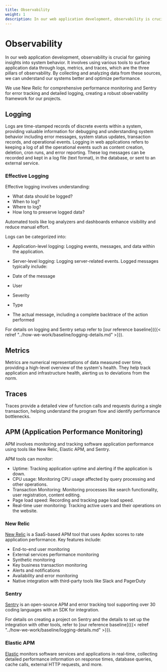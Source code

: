 ```yaml
---
title: Observability
weight: 1
description: In our web application development, observability is crucial for gaining insights into system behavior. It involves using various tools to surface application data through logs, metrics, and traces, which are the three pillars of observability. By collecting and analyzing data from these sources, we can understand our systems better and optimize performance.
---
```


# Observability

In our web application development, observability is crucial for gaining insights into system behavior. It involves using various tools to surface application data through logs, metrics, and traces, which are the three pillars of observability. By collecting and analyzing data from these sources, we can understand our systems better and optimize performance.

We use New Relic for comprehensive performance monitoring and Sentry for error tracking and detailed logging, creating a robust observability framework for our projects.

## Logging

Logs are time-stamped records of discrete events within a system, providing valuable information for debugging and understanding system behavior including error messages, system status updates, transaction records, and operational events. Logging in web applications refers to keeping a log of all the operational events such as content creation, deletion, cron runs, and error reporting. These log messages can be recorded and kept in a log file (text format), in the database, or sent to an external service.

### Effective Logging

Effective logging involves understanding:

- What data should be logged?
- When to log?
- Where to log?
- How long to preserve logged data?

Automated tools like log analyzers and dashboards enhance visibility and reduce manual effort.

Logs can be categorized into:

- Application-level logging: Logging events, messages, and data within the application.
- Server-level logging: Logging server-related events.
Logged messages typically include:

- Date of the message
- User
- Severity
- Type
- The actual message, including a complete backtrace of the action performed

For details on logging and Sentry setup refer to [our reference baseline]({{< relref "../how-we-work/baseline/logging-details.md" >}}).

## Metrics

Metrics are numerical representations of data measured over time, providing a high-level overview of the system's health. They help track application and infrastructure health, alerting us to deviations from the norm.

## Traces

Traces provide a detailed view of function calls and requests during a single transaction, helping understand the program flow and identify performance bottlenecks.

## APM (Application Performance Monitoring)

APM involves monitoring and tracking software application performance using tools like New Relic, Elastic APM, and Sentry.

APM tools can monitor:

- Uptime: Tracking application uptime and alerting if the application is down.
- CPU usage: Monitoring CPU usage affected by query processing and other operations.
- Transaction Monitoring: Monitoring processes like search functionality, user registration, content editing.
- Page load speed: Recording and tracking page load speed.
- Real-time user monitoring: Tracking active users and their operations on the website.

### New Relic

[New Relic](https://newrelic.com/) is a SaaS-based APM tool that uses Apdex scores to rate application performance. Key features include:

- End-to-end user monitoring
- External services performance monitoring
- Synthetic monitoring
- Key business transaction monitoring
- Alerts and notifications
- Availability and error monitoring
- Native integration with third-party tools like Slack and PagerDuty

### Sentry

[Sentry](https://sentry.io/about/) is an open-source APM and error tracking tool supporting over 30 coding languages with an SDK for integration.

For details on creating a project on Sentry and the details to set up the integration with other tools,  refer to [our reference baseline]({{< relref "../how-we-work/baseline/logging-details.md" >}}).

### Elastic APM

[Elastic](https://www.elastic.co/observability/application-performance-monitoring) monitors software services and applications in real-time, collecting detailed performance information on response times, database queries, cache calls, external HTTP requests, and more.
